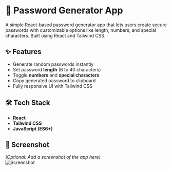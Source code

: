 # 🔐 Password Generator App

A simple React-based password generator app that lets users create secure passwords with customizable options like length, numbers, and special characters. Built using React and Tailwind CSS.

## ✨ Features

- Generate random passwords instantly
- Set password **length** (6 to 40 characters)
- Toggle **numbers** and **special characters**
- Copy generated password to clipboard
- Fully responsive UI with Tailwind CSS

## 🛠️ Tech Stack

- **React**
- **Tailwind CSS**
- **JavaScript (ES6+)**

## 📸 Screenshot

_(Optional: Add a screenshot of the app here)_  
![Screenshot](./screenshot.png)
